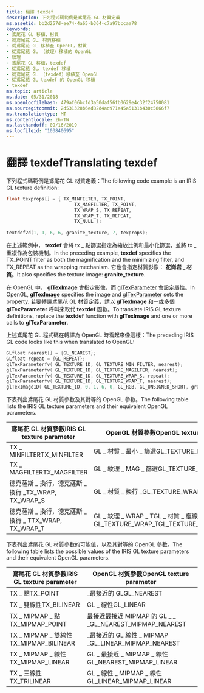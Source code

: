 ```yaml
---
title: 翻譯 texdef
description: 下列程式碼範例是鳶尾花 GL 材質定義
ms.assetid: bb2d257d-ee74-4a65-b364-c7a97bccaa78
keywords:
- 鳶尾花 GL 移植，材質
- 從鳶尾花 GL、材質移植
- 從鳶尾花 GL 移植至 OpenGL，材質
- 從鳶尾花 GL （紋理）移植的 OpenGL
- 紋理
- 鳶尾花 GL 移植，texdef
- 從鳶尾花 GL、texdef 移植
- 從鳶尾花 GL （texdef）移植至 OpenGL
- 從鳶尾花 GL texdef 的 OpenGL 移植
- texdef
ms.topic: article
ms.date: 05/31/2018
ms.openlocfilehash: 479af06bcfd3a50daf56fb0629e4c32f24750081
ms.sourcegitcommit: 2d531328b6ed82d4ad971a45a5131b430c5866f7
ms.translationtype: MT
ms.contentlocale: zh-TW
ms.lasthandoff: 09/16/2019
ms.locfileid: "103840695"
---
```

# <a name="translating-texdef"></a><span data-ttu-id="df0da-113">翻譯 texdef</span><span class="sxs-lookup"><span data-stu-id="df0da-113">Translating texdef</span></span>

<span data-ttu-id="df0da-114">下列程式碼範例是鳶尾花 GL 材質定義：</span><span class="sxs-lookup"><span data-stu-id="df0da-114">The following code example is an IRIS GL texture definition:</span></span>


```C++
float texprops[] = { TX_MINFILTER, TX_POINT, 
                         TX_MAGFILTER, TX_POINT, 
                         TX_WRAP_S, TX_REPEAT, 
                         TX_WRAP_T, TX_REPEAT, 
                         TX_NULL }; 
 
textdef2d(1, 1, 6, 6, granite_texture, 7, texprops);
```



<span data-ttu-id="df0da-115">在上述範例中， **texdef** 會將 tx \_ 點篩選指定為縮放比例和最小化篩選，並將 tx \_ 重複作為包裝機制。</span><span class="sxs-lookup"><span data-stu-id="df0da-115">In the preceding example, **texdef** specifies the TX\_POINT filter as both the magnification and the minimizing filter, and TX\_REPEAT as the wrapping mechanism.</span></span> <span data-ttu-id="df0da-116">它也會指定材質影像： **花崗岩 \_ 材質**。</span><span class="sxs-lookup"><span data-stu-id="df0da-116">It also specifies the texture image: **granite\_texture**.</span></span>

<span data-ttu-id="df0da-117">在 OpenGL 中， [**glTexImage**](glteximage1d.md) 會指定影像，而 [glTexParameter](gltexparameter-functions.md) 會設定屬性。</span><span class="sxs-lookup"><span data-stu-id="df0da-117">In OpenGL, [**glTexImage**](glteximage1d.md) specifies the image and [glTexParameter](gltexparameter-functions.md) sets the property.</span></span> <span data-ttu-id="df0da-118">若要轉譯鳶尾花 GL 材質定義，請以 **glTexImage** 和一或多個 **glTexParameter** 呼叫來取代 **textdef** 函數。</span><span class="sxs-lookup"><span data-stu-id="df0da-118">To translate IRIS GL texture definitions, replace the **textdef** function with **glTexImage** and one or more calls to **glTexParameter**.</span></span>

<span data-ttu-id="df0da-119">上述鳶尾花 GL 程式碼在轉譯為 OpenGL 時看起來像這樣：</span><span class="sxs-lookup"><span data-stu-id="df0da-119">The preceding IRIS GL code looks like this when translated to OpenGL:</span></span>


```C++
GLfloat nearest[] = {GL_NEAREST}; 
GLfloat repeat = {GL_REPEAT}; 
glTexParameterfv( GL_TEXTURE_1D, GL_TEXTURE_MIN_FILTER, nearest); 
glTexParameterfv( GL_TEXTURE_1D, GL_TEXTURE_MAGILTER, nearest); 
glTexParameterfv( GL_TEXTURE_1D, GL_TEXTURE_WRAP_S, repeat); 
glTexParameterfv( GL_TEXTURE_1D, GL_TEXTURE_WRAP_T, nearest); 
glTexImage1D( GL_TEXTURE_1D, 0, 1, 6, 0, GL_RGB, GL_UNSIGNED_SHORT, granite_texture);
```



<span data-ttu-id="df0da-120">下表列出鳶尾花 GL 材質參數及其對等的 OpenGL 參數。</span><span class="sxs-lookup"><span data-stu-id="df0da-120">The following table lists the IRIS GL texture parameters and their equivalent OpenGL parameters.</span></span>



| <span data-ttu-id="df0da-121">鳶尾花 GL 材質參數</span><span class="sxs-lookup"><span data-stu-id="df0da-121">IRIS GL texture parameter</span></span> | <span data-ttu-id="df0da-122">OpenGL 材質參數</span><span class="sxs-lookup"><span data-stu-id="df0da-122">OpenGL texture parameter</span></span>                                  |
|---------------------------|-----------------------------------------------------------|
| <span data-ttu-id="df0da-123">TX \_ MINFILTER</span><span class="sxs-lookup"><span data-stu-id="df0da-123">TX\_MINFILTER</span></span>             | <span data-ttu-id="df0da-124">GL \_ 材質 \_ 最小 \_ 篩選</span><span class="sxs-lookup"><span data-stu-id="df0da-124">GL\_TEXTURE\_MIN\_FILTER</span></span>                                  |
| <span data-ttu-id="df0da-125">TX \_ MAGFILTER</span><span class="sxs-lookup"><span data-stu-id="df0da-125">TX\_MAGFILTER</span></span>             | <span data-ttu-id="df0da-126">GL \_ 紋理 \_ MAG \_ 篩選</span><span class="sxs-lookup"><span data-stu-id="df0da-126">GL\_TEXTURE\_MAG\_FILTER</span></span>                                  |
| <span data-ttu-id="df0da-127">德克薩斯 \_ 換行，德克薩斯 \_ 換行 \_</span><span class="sxs-lookup"><span data-stu-id="df0da-127">TX\_WRAP, TX\_WRAP\_S</span></span>     | <span data-ttu-id="df0da-128">GL \_ 材質 \_ 換行 \_</span><span class="sxs-lookup"><span data-stu-id="df0da-128">GL\_TEXTURE\_WRAP\_S</span></span>                                      |
| <span data-ttu-id="df0da-129">德克薩斯 \_ 換行，德克薩斯 \_ 換行 \_ T</span><span class="sxs-lookup"><span data-stu-id="df0da-129">TX\_WRAP, TX\_WRAP\_T</span></span>     | <span data-ttu-id="df0da-130">GL \_ 紋理 \_ WRAP \_ TGL \_ 材質 \_ 框線 \_ 色彩</span><span class="sxs-lookup"><span data-stu-id="df0da-130">GL\_TEXTURE\_WRAP\_TGL\_TEXTURE\_BORDER\_COLOR</span></span><br/> |



 

<span data-ttu-id="df0da-131">下表列出鳶尾花 GL 材質參數的可能值，以及其對等的 OpenGL 參數。</span><span class="sxs-lookup"><span data-stu-id="df0da-131">The following table lists the possible values of the IRIS GL texture parameters and their equivalent OpenGL parameters.</span></span>



| <span data-ttu-id="df0da-132">鳶尾花 GL 材質參數</span><span class="sxs-lookup"><span data-stu-id="df0da-132">IRIS GL texture parameter</span></span> | <span data-ttu-id="df0da-133">OpenGL 材質參數</span><span class="sxs-lookup"><span data-stu-id="df0da-133">OpenGL texture parameter</span></span>     |
|---------------------------|------------------------------|
| <span data-ttu-id="df0da-134">TX \_ 點</span><span class="sxs-lookup"><span data-stu-id="df0da-134">TX\_POINT</span></span>                 | <span data-ttu-id="df0da-135">\_最接近的 GL</span><span class="sxs-lookup"><span data-stu-id="df0da-135">GL\_NEAREST</span></span>                  |
| <span data-ttu-id="df0da-136">TX \_ 雙線性</span><span class="sxs-lookup"><span data-stu-id="df0da-136">TX\_BILINEAR</span></span>              | <span data-ttu-id="df0da-137">GL \_ 線性</span><span class="sxs-lookup"><span data-stu-id="df0da-137">GL\_LINEAR</span></span>                   |
| <span data-ttu-id="df0da-138">TX \_ MIPMAP \_ 點</span><span class="sxs-lookup"><span data-stu-id="df0da-138">TX\_MIPMAP\_POINT</span></span>         | <span data-ttu-id="df0da-139">最接近最接近 MIPMAP 的 GL \_ \_ \_</span><span class="sxs-lookup"><span data-stu-id="df0da-139">GL\_NEAREST\_MIPMAP\_NEAREST</span></span> |
| <span data-ttu-id="df0da-140">TX \_ MIPMAP \_ 雙線性</span><span class="sxs-lookup"><span data-stu-id="df0da-140">TX\_MIPMAP\_BILINEAR</span></span>      | <span data-ttu-id="df0da-141">\_最接近的 GL 線性 \_ MIPMAP \_</span><span class="sxs-lookup"><span data-stu-id="df0da-141">GL\_LINEAR\_MIPMAP\_NEAREST</span></span>  |
| <span data-ttu-id="df0da-142">TX \_ MIPMAP \_ 線性</span><span class="sxs-lookup"><span data-stu-id="df0da-142">TX\_MIPMAP\_LINEAR</span></span>        | <span data-ttu-id="df0da-143">GL \_ 最接近 \_ MIPMAP \_ 線性</span><span class="sxs-lookup"><span data-stu-id="df0da-143">GL\_NEAREST\_MIPMAP\_LINEAR</span></span>  |
| <span data-ttu-id="df0da-144">TX \_ 三線性</span><span class="sxs-lookup"><span data-stu-id="df0da-144">TX\_TRILINEAR</span></span>             | <span data-ttu-id="df0da-145">GL \_ 線性 \_ MIPMAP \_ 線性</span><span class="sxs-lookup"><span data-stu-id="df0da-145">GL\_LINEAR\_MIPMAP\_LINEAR</span></span>   |



 

 

 






